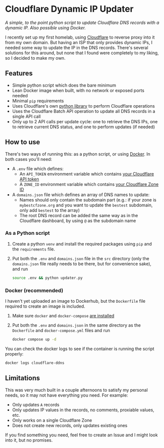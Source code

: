 # Cloudflare Dynamic IP Updater

_A simple, to the point python script to update Cloudflare DNS records with a
dynamic IP. Also possible using Docker._

I recently set up my first homelab, using
[Cloudflare](https://www.cloudflare.com/) to reverse proxy into it from my own
domain. But having an ISP that only provides dynamic IPs, I needed some way to
update the IP in the DNS records. There's several solutions for this around, but
none that I found were completely to my liking, so I decided to make my own.

## Features

- Simple python script which does the bare minimum
- Lean Docker image when built, with no network or exposed ports needed
- Minimal `pip` requirements
- Uses Cloudflare's own
  [python library](https://github.com/cloudflare/cloudflare-python) to perform
  Cloudflare operations
- Uses the Cloudflare Batch API operation to update all DNS records in a single
  API call
- Only up to 2 API calls per update cycle: one to retrieve the DNS IPs, one to
  retrieve current DNS status, and one to perform updates (if needed)

## How to use

There's two ways of running this: as a python script, or using
[Docker](https://www.docker.com/). In both cases you'll need:

- A `.env` file which defines:
  - An `API_TOKEN` environment variable which contains
    [your Cloudflare API token](https://developers.cloudflare.com/fundamentals/api/get-started/create-token/)
  - A `ZONE_ID` environment variable which contains
    [your Cloudflare Zone ID](https://developers.cloudflare.com/fundamentals/setup/find-account-and-zone-ids/)
- A `domains.json` file which defines an array of DNS names to update:
  - Names should only contain the subdomain part (e.g.: if your zone is
    `mybestcfzone.org` and you want to update the `bestest` subdomain, only add
    `bestest` to the array)
  - The root DNS record can be added the same way as in the Cloudflare
    dashboard, by using `@` as the subdomain name

### As a Python script

1. Create a python `venv` and install the required packages using `pip` and the
   `requirements` file.

1. Put both the `.env` and `domains.json` file in the `src` directory (only the
   `domains.json` file really needs to be there, but for convenience sake), and
   run

   ```bash
   source .env && python updater.py
   ```

### Docker (recommended)

I haven't yet uploaded an image to Dockerhub, but the `Dockerfile` file required
to create an image is included.

1. Make sure `docker` and `docker-compose`
   [are installed](https://docs.docker.com/desktop/setup/install/linux/)

1. Put both the `.env` and `domains.json` in the same directory as the
   `Dockerfile` and `docker-compose.yml` files and run

   ```bash
   docker compose up -d
   ```

You can check the docker logs to see if the container is running the script
properly:

```bash
docker logs cloudflare-ddns
```

## Limitations

This was very much built in a couple afternoons to satisfy my personal needs, so
it may not have everything you need. For example:

- Only updates `A` records
- Only updates IP values in the records, no comments, proxiable values, etc.
- Only works on a single Cloudflare Zone
- Does not create new records, only updates existing ones

If you find something you need, feel free to create an Issue and I might look
into it, but no promises.
